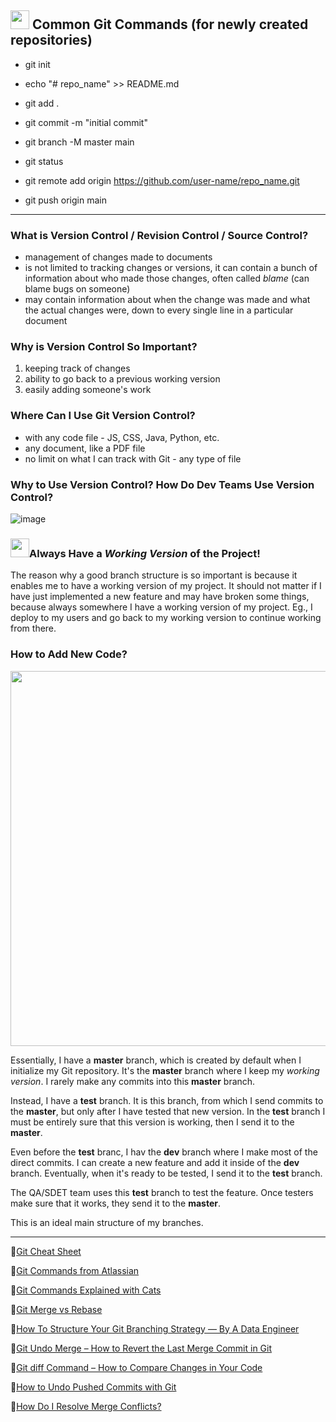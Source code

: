 

## <img src="https://user-images.githubusercontent.com/70295997/204166483-b49b4645-9088-481c-bea2-a8dab2224150.png" width=30/> Common Git Commands (for newly created repositories)

 - git init

 - echo "# repo_name" >> README.md

 - git add .

 - git commit -m "initial commit"

 - git branch -M master main

 - git status

 - git remote add origin https://github.com/user-name/repo_name.git

 - git push origin main
----------

### What is Version Control / Revision Control / Source Control?

- management of changes made to documents
- is not limited to tracking changes or versions, it can contain a bunch of information about who made those changes, often called *blame* (can blame bugs on someone)
- may contain information about when the change was made and what the actual changes were, down to every single line in a particular document

### Why is Version Control So Important?

1. keeping track of changes
2. ability to go back to a previous working version
3. easily adding someone's work

### Where Can I Use Git Version Control?

- with any code file - JS, CSS, Java, Python, etc.
- any document, like a PDF file
- no limit on what I can track with Git - any type of file

### Why to Use Version Control? How Do Dev Teams Use Version Control?
![image](https://user-images.githubusercontent.com/70295997/204178393-db4ac551-50f4-4a76-bf45-c977013b6fca.png)

### <img src="https://user-images.githubusercontent.com/70295997/204179445-ac89703e-0502-405b-8629-e602cb6769c2.png" width=30/>Always Have a _Working Version_ of the Project!

The reason why a good branch structure is so important is because it enables me to have a working version of my project. It should not matter if I have just implemented a new feature and may have broken some things, because always somewhere I have a working version of my project. Eg., I deploy to my users and go back to my working version to continue working from there.

### How to Add New Code?

<img src="https://user-images.githubusercontent.com/70295997/204184054-63308aa8-5891-46f7-a3fc-75069be294cf.png" width=600/>

Essentially, I have a __master__ branch, which is created by default when I initialize my Git repository. It's the __master__ branch where I keep my _working version_. I rarely make any commits into this __master__ branch.

Instead, I have a __test__ branch. It is this branch, from which I send commits to the __master__, but only after I have tested that new version. In the __test__ branch I must be entirely sure that this version is working, then I send it to the __master__.

Even before the __test__ branc, I hav the __dev__ branch where I make most of the direct commits. I can create a new feature and add it inside of the __dev__ branch. Eventually, when it's ready to be tested, I send it to the __test__ branch.

The QA/SDET team uses this __test__ branch to test the feature. Once testers make sure that it works, they send it to the __master__.

This is an ideal main structure of my branches.



----------

🔗[Git Cheat Sheet](https://education.github.com/git-cheat-sheet-education.pdf)

🔗[Git Commands from Atlassian](https://confluence.atlassian.com/bitbucketserver/basic-git-commands-776639767.html)

🔗[Git Commands Explained with Cats](https://girliemac.com/blog/2017/12/26/git-purr/)

🔗[Git Merge vs Rebase](https://medium.com/nerd-for-tech/git-merge-vs-rebase)

🔗[How To Structure Your Git Branching Strategy — By A Data Engineer](https://towardsdatascience.com/how-to-structure-your-git-branching-strategy-by-a-data-engineer-45ff96857bb)

🔗[Git Undo Merge – How to Revert the Last Merge Commit in Git](https://www.freecodecamp.org/news/git-undo-merge-how-to-revert-the-last-merge-commit-in-git/)

🔗[Git diff Command – How to Compare Changes in Your Code](https://www.freecodecamp.org/news/git-diff-command/)

🔗[How to Undo Pushed Commits with Git](https://dev.to/github/how-to-undo-pushed-commits-with-git-2pe6)

🔗[How Do I Resolve Merge Conflicts?](https://dev.to/github/how-do-i-resolve-merge-conflicts-5438)
